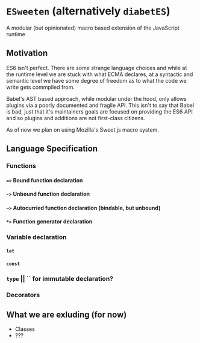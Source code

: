 # `ESweeten` (alternatively `diabetES`)

A modular (but opinionated) macro based extension of the JavaScript runtime 

## Motivation

ES6 isn't perfect. There are some strange language choices and while at the runtime level we are stuck with what ECMA declares, at a syntactic and semantic level we have some degree of freedom as to what the code we write gets commpiled from.

Babel's AST based approach, while modular under the hood, only allows plugins via a poorly documented and fragile API. This isn't to say that Babel is bad, just that it's maintainers goals are focused on providing the ES6 API and so plugins and additions are not first-class citizens.

As of now we plan on using Mozilla's Sweet.js macro system.

## Language Specification

### Functions
#### `=>` Bound function declaration
#### `->` Unbound function declaration
#### `~>` Autocurried function declaration (bindable, but unbound)
#### `*>` Function generator declaration

### Variable declaration
#### `let`
#### `const`
### `type` || `` for immutable declaration?

### Decorators

## What we are exluding (for now)

* Classes
* ???
